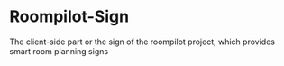 # Roompilot-Sign
The client-side part or the sign of the roompilot project, which provides smart room planning signs
